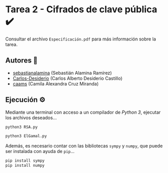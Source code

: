 # Tarea 2 - Cifrados de clave pública :heavy_check_mark:

Consultar el archivo `Especificación.pdf` para más información sobre la tarea.

## Autores :busts_in_silhouette:

- [sebastianalamina](https://github.com/sebastianalamina) (Sebastián Alamina Ramírez)
- [Carlos-Desiderio](https://github.com/Carlos-Desiderio) (Carlos Alberto Desiderio Castillo)
- [caams](https://github.com/caams) (Camila Alexandra Cruz Miranda)

## Ejecución :gear:

Mediante una terminal con acceso a un compilador de *Python 3*, ejecutar los archivos deseados...

```sh
python3 RSA.py
```

```sh
python3 ElGamal.py
```

Además, es necesario contar con las bibliotecas `sympy` y `numpy`, que puede ser instalada con ayuda de `pip`...

```sh
pip install sympy
pip install numpy
```
